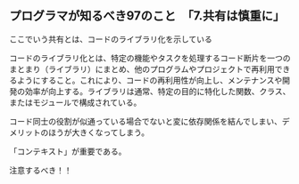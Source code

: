 ## プログラマが知るべき97のこと　「7.共有は慎重に」
ここでいう共有とは、コードのライブラリ化を示している

コードのライブラリ化とは、特定の機能やタスクを処理するコード断片を一つのまとまり（ライブラリ）にまとめ、他のプログラムやプロジェクトで再利用できるようにすること。これにより、コードの再利用性が向上し、メンテナンスや開発の効率が向上する。ライブラリは通常、特定の目的に特化した関数、クラス、またはモジュールで構成されている。

コード同士の役割が似通っている場合でないと変に依存関係を結んでしまい、デメリットのほうが大きくなってしまう。

「コンテキスト」が重要である。

注意するべき！！
